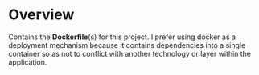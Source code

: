 # Overview

Contains the **Dockerfile**(s) for this project.  I prefer using docker as
a deployment mechanism because it contains dependencies into a single container
so as not to conflict with another technology or layer within the application.
